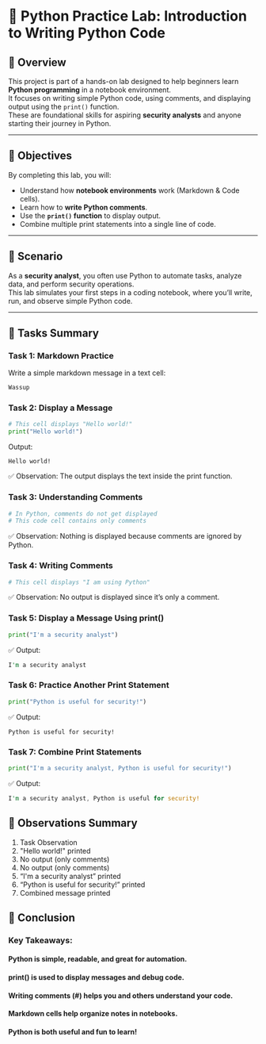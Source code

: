 # 🐍 Python Practice Lab: Introduction to Writing Python Code

## 📘 Overview
This project is part of a hands-on lab designed to help beginners learn **Python programming** in a notebook environment.  
It focuses on writing simple Python code, using comments, and displaying output using the `print()` function.  
These are foundational skills for aspiring **security analysts** and anyone starting their journey in Python.

---

## 🎯 Objectives
By completing this lab, you will:
- Understand how **notebook environments** work (Markdown & Code cells).
- Learn how to **write Python comments**.
- Use the **`print()` function** to display output.
- Combine multiple print statements into a single line of code.

---

## 🧠 Scenario
As a **security analyst**, you often use Python to automate tasks, analyze data, and perform security operations.  
This lab simulates your first steps in a coding notebook, where you’ll write, run, and observe simple Python code.

---

## 🧩 Tasks Summary

### **Task 1: Markdown Practice**
Write a simple markdown message in a text cell:
```markdown
Wassup
```
### Task 2: Display a Message
```python
# This cell displays "Hello world!"
print("Hello world!")
```
Output:

```nginx
Hello world!
```
✅ Observation: The output displays the text inside the print function.

### Task 3: Understanding Comments
```python
# In Python, comments do not get displayed
# This code cell contains only comments
```
✅ Observation: Nothing is displayed because comments are ignored by Python.

### Task 4: Writing Comments
```python
# This cell displays "I am using Python"
```
✅ Observation: No output is displayed since it’s only a comment.

### Task 5: Display a Message Using print()
```python
print("I'm a security analyst")
```
✅ Output:

```rust
I'm a security analyst
```
### Task 6: Practice Another Print Statement
```python
print("Python is useful for security!")
```
✅ Output:

```pgsql
Python is useful for security!
```
### Task 7: Combine Print Statements
```python
print("I'm a security analyst, Python is useful for security!")
```
✅ Output:

```rust
I'm a security analyst, Python is useful for security!
```
## 🧾 Observations Summary
1. Task	Observation
2. "Hello world!" printed
3. No output (only comments)
4. No output (only comments)
5.	“I'm a security analyst” printed
6.	“Python is useful for security!” printed
7.	Combined message printed

## 🏁 Conclusion
### Key Takeaways:

#### Python is simple, readable, and great for automation.

#### print() is used to display messages and debug code.

#### Writing comments (#) helps you and others understand your code.

#### Markdown cells help organize notes in notebooks.

#### Python is both useful and fun to learn!

